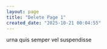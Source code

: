 ```yaml
---
layout: page
title: "Delete Page 1"
created_date: "2025-10-21 00:04:55"
---
```


urna quis semper vel suspendisse 
